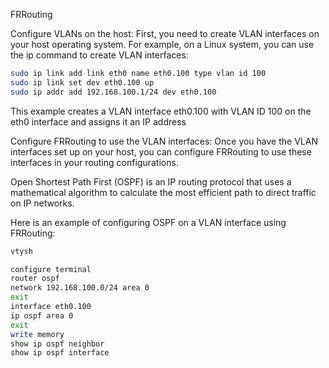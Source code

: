 

FRRouting

Configure VLANs on the host:
First, you need to create VLAN interfaces on your host operating system. For example, on a Linux system, you can use the ip command to create VLAN interfaces:

```bash
sudo ip link add link eth0 name eth0.100 type vlan id 100
sudo ip link set dev eth0.100 up
sudo ip addr add 192.168.100.1/24 dev eth0.100
```

This example creates a VLAN interface eth0.100 with VLAN ID 100 on the eth0 interface and assigns it an IP address


Configure FRRouting to use the VLAN interfaces:
Once you have the VLAN interfaces set up on your host, you can configure FRRouting to use these interfaces in your routing configurations.

Open Shortest Path First (OSPF) is an IP routing protocol that uses a mathematical algorithm to calculate the most efficient path to direct traffic on IP networks.

Here is an example of configuring OSPF on a VLAN interface using FRRouting:

```bash
vtysh

```

```bash
configure terminal
router ospf
network 192.168.100.0/24 area 0
exit
interface eth0.100
ip ospf area 0
exit
write memory
show ip ospf neighbor
show ip ospf interface

```